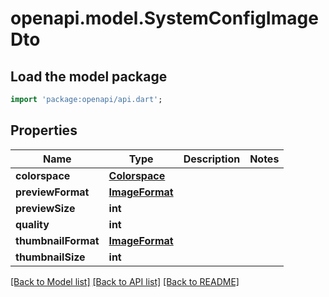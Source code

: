 # openapi.model.SystemConfigImageDto

## Load the model package
```dart
import 'package:openapi/api.dart';
```

## Properties
Name | Type | Description | Notes
------------ | ------------- | ------------- | -------------
**colorspace** | [**Colorspace**](Colorspace.md) |  | 
**previewFormat** | [**ImageFormat**](ImageFormat.md) |  | 
**previewSize** | **int** |  | 
**quality** | **int** |  | 
**thumbnailFormat** | [**ImageFormat**](ImageFormat.md) |  | 
**thumbnailSize** | **int** |  | 

[[Back to Model list]](../README.md#documentation-for-models) [[Back to API list]](../README.md#documentation-for-api-endpoints) [[Back to README]](../README.md)


